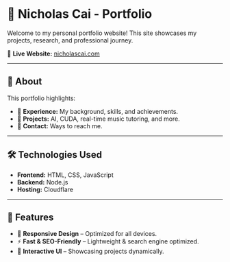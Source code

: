# 🌟 Nicholas Cai - Portfolio

Welcome to my personal portfolio website! This site showcases my projects, research, and professional journey.

🔗 **Live Website:** [nicholascai.com](https://nicholascai.com)

---

## 📌 About
This portfolio highlights:
- 💼 **Experience:** My background, skills, and achievements.
- 🚀 **Projects:** AI, CUDA, real-time music tutoring, and more.
- 📩 **Contact:** Ways to reach me.

---

## 🛠️ Technologies Used
- **Frontend:** HTML, CSS, JavaScript
- **Backend:** Node.js
- **Hosting:** Cloudflare

---

## 🚀 Features
- 📱 **Responsive Design** – Optimized for all devices.
- ⚡ **Fast & SEO-Friendly** – Lightweight & search engine optimized.
- 🎨 **Interactive UI** – Showcasing projects dynamically.
